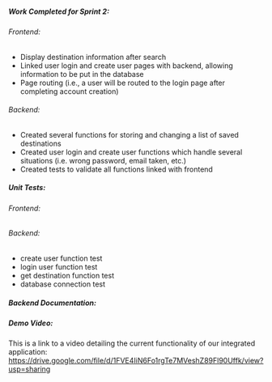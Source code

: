 ##### **Work Completed for Sprint 2:**

###### Frontend:
- Display destination information after search
- Linked user login and create user pages with backend, allowing information to be put in the database
- Page routing (i.e., a user will be routed to the login page after completing account creation)

###### Backend:
- Created several functions for storing and changing a list of saved destinations
- Created user login and create user functions which handle several situations (i.e. wrong password, email taken, etc.)
- Created tests to validate all functions linked with frontend

##### **Unit Tests:**

###### Frontend:

###### Backend:
- create user function test
- login user function test
- get destination function test
- database connection test


##### **Backend Documentation:**


##### **Demo Video:**
This is a link to a video detailing the current functionality of our integrated application:
https://drive.google.com/file/d/1FVE4IiN6Fo1rgTe7MVeshZ89Fl90Uffk/view?usp=sharing

